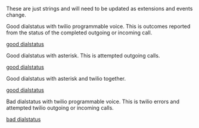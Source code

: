 These are just strings and will need to be updated as extensions and events change.


Good dialstatus with twilio programmable voice. This is outcomes reported from the status of the completed outgoing or incoming call.

[good dialstatus](https://futel.github.io/usage/?r=-2m&e=incoming-dialstatus-busy-cesar-chavez%7Cincoming-dialstatus-busy-ghost-mountain%7Cincoming-dialstatus-busy-groundscore-one%7Cincoming-dialstatus-busy-r2d2%7Cincoming-dialstatus-completed-cesar-chavez%7Cincoming-dialstatus-completed-ghost-mountain%7Cincoming-dialstatus-completed-groundscore-one%7Cincoming-dialstatus-completed-r2d2%7Cincoming-dialstatus-no-answer-cesar-chavez%7Cincoming-dialstatus-no-answer-demo-one%7Cincoming-dialstatus-no-answer-ghost-mountain%7Cincoming-dialstatus-no-answer-groundscore-one%7Cincoming-dialstatus-no-answer-landline%7Cincoming-dialstatus-no-answer-r2d2%7Cincoming-dialstatus-no-answer-sjac%7Cincoming-dialstatus-no-answer-souwester%7Coutgoing-dialstatus-busy%7Coutgoing-dialstatus-completed%7Coutgoing-dialstatus-no-answer&t=good+dialstatus&a=weekly&p=680%7C640%7Calleytwentyseventh%7Cbottles-and-cans-one%7Cbottles-and-cans-two%7Cbrazee%7C415%7C410%7Ccesar-chavez-one%7Ccesar-chavez-two%7Cclinton%7Cdome-basement%7Cdome-booth%7Cdome-office%7C695%7Cfortysecond%7Cghost-mountain%7Cgroundscore-one%7Cgroundscore-two%7Cvoipms%7Ctwilio-termination%7Cfutel.pstn.twilio.com%7Clandline%7C445%7C668%7Cr2d2%7C615%7C405%7Csjac%7C620%7Csystem%7C655%7Ctwilio%7C625%7C630&si=true&c=1)

Good dialstatus with asterisk. This is attempted outgoing calls.

[good dialstatus](https://futel.github.io/usage/?r=-2m&e=internaldial&t=good+dialstatus&a=weekly&p=680%7C640%7Calleytwentyseventh%7Cbottles-and-cans-one%7Cbottles-and-cans-two%7Cbrazee%7C415%7C410%7Ccesar-chavez-one%7Ccesar-chavez-two%7Cclinton%7Cdome-basement%7Cdome-booth%7Cdome-office%7C695%7Cfortysecond%7Cghost-mountain%7Cgroundscore-one%7Cgroundscore-two%7Cvoipms%7Ctwilio-termination%7Cfutel.pstn.twilio.com%7Clandline%7C445%7C668%7Cr2d2%7C615%7C405%7Csjac%7C620%7Csystem%7C655%7Ctwilio%7C625%7C630&c=1)

Good dialstatus with asterisk and twilio together.

[good dialstatus](https://futel.github.io/usage/?r=-2m&e=incoming-dialstatus-busy-cesar-chavez%7Cincoming-dialstatus-busy-ghost-mountain%7Cincoming-dialstatus-busy-groundscore-one%7Cincoming-dialstatus-busy-r2d2%7Cincoming-dialstatus-completed-cesar-chavez%7Cincoming-dialstatus-completed-ghost-mountain%7Cincoming-dialstatus-completed-groundscore-one%7Cincoming-dialstatus-completed-r2d2%7Cincoming-dialstatus-no-answer-cesar-chavez%7Cincoming-dialstatus-no-answer-demo-one%7Cincoming-dialstatus-no-answer-ghost-mountain%7Cincoming-dialstatus-no-answer-groundscore-one%7Cincoming-dialstatus-no-answer-landline%7Cincoming-dialstatus-no-answer-r2d2%7Cincoming-dialstatus-no-answer-sjac%7Cincoming-dialstatus-no-answer-souwester%7Cinternaldial%7Coutgoing-dialstatus-busy%7Coutgoing-dialstatus-completed%7Coutgoing-dialstatus-no-answer&t=good+dialstatus&a=weekly&p=680%7C640%7Calleytwentyseventh%7Cbottles-and-cans-one%7Cbottles-and-cans-two%7Cbrazee%7C415%7C410%7Ccesar-chavez-one%7Ccesar-chavez-two%7Cclinton%7Cdome-basement%7Cdome-booth%7Cdome-office%7C695%7Cfortysecond%7Cghost-mountain%7Cgroundscore-one%7Cgroundscore-two%7Cvoipms%7Ctwilio-termination%7Cfutel.pstn.twilio.com%7Clandline%7Cmicrocosm%7C668%7Cr2d2%7C615%7C405%7Csjac%7C620%7Csystem%7C655%7Ctwilio%7C625%7C630&si=true)

Bad dialstatus with twilio programmable voice. This is twilio errors and attempted twilio outgoing or incoming calls.

[bad dialstatus](https://futel.github.io/usage/?p=680%7C640%7Calleytwentyseventh%7Cbottles-and-cans-one%7Cbottles-and-cans-two%7Cbrazee%7C415%7C410%7Ccesar-chavez-one%7Ccesar-chavez-two%7Cclinton%7Cdome-basement%7Cdome-booth%7Cdome-office%7C695%7Cfortysecond%7Cghost-mountain%7Cgroundscore-one%7Cgroundscore-two%7Cvoipms%7Ctwilio-termination%7Cfutel.pstn.twilio.com%7Cmicrocosm%7C668%7Cprinceton%7Cr2d2%7C615%7C405%7Csjac%7C620%7Cstreet-roots-one%7Csystem%7C655%7Ctwilio%7C625%7C630&r=-2w&e=error-11200%7Cerror-13224%7Cerror-13227%7Cerror-32009%7Cerror-32011%7Cerror-32014%7Cerror-32022%7Cerror-32202%7Cincoming-dialstatus-failed-ghost-mountain%7Cincoming-dialstatus-failed-groundscore-one%7Cincoming-dialstatus-failed-r2d2%7Cincoming-dialstatus-failed-sjac%7Coutgoing-dialstatus-failed%7Coutgoing-dialstatus-failed-bottles-and-cans-one%7Coutgoing-dialstatus-failed-demo%7Coutgoing-dialstatus-failed-dome-office%7Coutgoing-dialstatus-failed-groundscore-one%7Coutgoing-dialstatus-failed-groundscore-two%7Coutgoing-dialstatus-failed-hot-leet%7Coutgoing-dialstatus-failed-r2d2%7Coutgoing-dialstatus-failed-sjac%7Coutgoing-dialstatus-failed-test%7Ctwilio-error-11200%7Ctwilio-error-13224%7Ctwilio-error-13227%7Ctwilio-error-32009%7Ctwilio-error-32011%7Ctwilio-error-32014%7Ctwilio-error-32017%7Ctwilio-error-32022%7Ctwilio-error-32102%7Ctwilio-error-32106%7Ctwilio-error-32202%7Ctwilio-error-32207&t=bad+dialstatus#)


